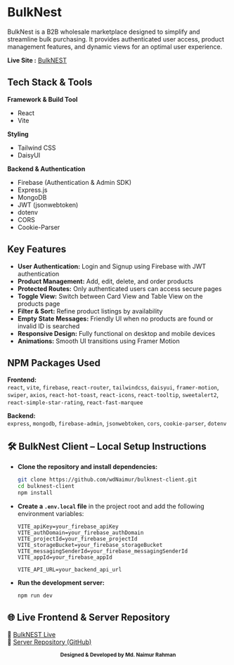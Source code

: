 # BulkNest

BulkNest is a B2B wholesale marketplace designed to simplify and streamline bulk purchasing. It provides authenticated user access, product management features, and dynamic views for an optimal user experience.

**Live Site :** [BulkNEST](https://bulknest.web.app/)

## Tech Stack & Tools

**Framework & Build Tool**

- React
- Vite

**Styling**

- Tailwind CSS
- DaisyUI

**Backend & Authentication**

- Firebase (Authentication & Admin SDK)
- Express.js
- MongoDB
- JWT (jsonwebtoken)
- dotenv
- CORS
- Cookie-Parser

## Key Features

- **User Authentication:** Login and Signup using Firebase with JWT authentication
- **Product Management:** Add, edit, delete, and order products
- **Protected Routes:** Only authenticated users can access secure pages
- **Toggle View:** Switch between Card View and Table View on the products page
- **Filter & Sort:** Refine product listings by availability
- **Empty State Messages:** Friendly UI when no products are found or invalid ID is searched
- **Responsive Design:** Fully functional on desktop and mobile devices
- **Animations:** Smooth UI transitions using Framer Motion

## NPM Packages Used

**Frontend:**  
`react`, `vite`, `firebase`, `react-router`, `tailwindcss`, `daisyui`, `framer-motion`, `swiper`, `axios`, `react-hot-toast`, `react-icons`, `react-tooltip`, `sweetalert2`, `react-simple-star-rating`, `react-fast-marquee`

**Backend:**  
`express`, `mongodb`, `firebase-admin`, `jsonwebtoken`, `cors`, `cookie-parser`, `dotenv`

## 🛠️ BulkNest Client – Local Setup Instructions

- **Clone the repository and install dependencies:**

  ```bash
  git clone https://github.com/wdNaimur/bulknest-client.git
  cd bulknest-client
  npm install
  ```

- **Create a `.env.local` file** in the project root and add the following environment variables:

  ```
  VITE_apiKey=your_firebase_apiKey
  VITE_authDomain=your_firebase_authDomain
  VITE_projectId=your_firebase_projectId
  VITE_storageBucket=your_firebase_storageBucket
  VITE_messagingSenderId=your_firebase_messagingSenderId
  VITE_appId=your_firebase_appId

  VITE_API_URL=your_backend_api_url
  ```

- **Run the development server:**

  ```bash
  npm run dev
  ```

## 🌐 Live Frontend & Server Repository

🔗 [BulkNEST Live](https://bulknest.web.app/)  
📂 [Server Repository (GitHub)](https://github.com/wdNaimur/bulknest-server)



<p align="center"><sub><strong>Designed & Developed by Md. Naimur Rahman</strong></sub></p>
